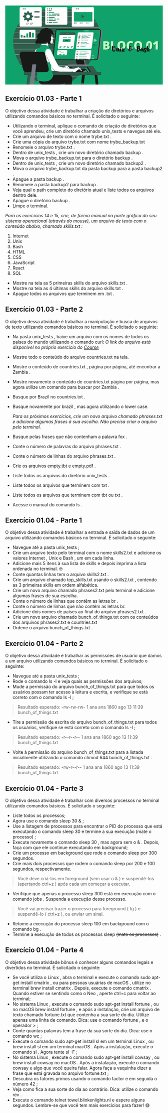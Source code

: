 ![](../bannerdosblocos/trybe-exercicios-bloco01.png)

## Exercício 01.03 - Parte 1
O objetivo dessa atividade é trabalhar a criação de diretórios e arquivos utilizando comandos básicos no terminal. É solicitado o seguinte: 

* Utilizando o terminal, aplique o comando de criação de diretórios que você aprendeu, crie um diretório chamado unix_tests e navegue até ele.
* Crie um arquivo de texto com o nome trybe.txt .
* Crie uma cópia do arquivo trybe.txt com nome trybe_backup.txt
* Renomeie o arquivo trybe.txt .
* Dentro de unix_tests , crie um novo diretório chamado backup .
* Mova o arquivo trybe_backup.txt para o diretório backup .
* Dentro de unix_tests , crie um novo diretório chamado backup2 .
* Mova o arquivo trybe_backup.txt da pasta backup para a pasta backup2 .
* Apague a pasta backup .
* Renomeie a pasta backup2 para backup .
* Veja qual o path completo do diretório atual e liste todos os arquivos dentro dele.
* Apague o diretório backup .
* Limpe o terminal.

*Para os exercícios 14 e 15, crie, de forma manual na parte gráfica do seu sistema operacional (através do mouse), um arquivo de texto com o conteúdo abaixo, chamado skills.txt :*

1. Internet
2. Unix
3. Bash
4. HTML
5. CSS
6. JavaScript
7. React
8. SQL

* Mostre na tela as 5 primeiras skills do arquivo skills.txt .
* Mostre na tela as 4 últimas skills do arquivo skills.txt .
* Apague todos os arquivos que terminem em .txt .

## Exercício 01.03 - Parte 2

O objetivo dessa atividade é trabalhar a manipulação e busca de arquivos de texto utilizando comandos básicos no terminal. É solicitado o seguinte:

* Na pasta unix_tests , baixe um arquivo com os nomes de todos os países do mundo utilizando o comando curl: *O link do arquivo está disponível no próprio exercício do [Course](https://app.betrybe.com/course)*
* Mostre todo o conteúdo do arquivo countries.txt na tela.
* Mostre o conteúdo de countries.txt , página por página, até encontrar a Zambia .
* Mostre novamente o conteúdo de countries.txt página por página, mas agora utilize um comando para buscar por Zambia .
* Busque por Brazil no countries.txt .
* Busque novamente por brazil , mas agora utilizando o lower case.
  
  *Para os próximos exercícios, crie um novo arquivo chamado phrases.txt e adicione algumas frases à sua escolha. Não precisa criar o arquivo pelo terminal.*

* Busque pelas frases que não contenham a palavra fox .
* Conte o número de palavras do arquivo phrases.txt .
* Conte o número de linhas do arquivo phrases.txt .
* Crie os arquivos empty.tbt e empty.pdf .
* Liste todos os arquivos do diretório unix_tests .
* Liste todos os arquivos que terminem com txt .
* Liste todos os arquivos que terminem com tbt ou txt .
* Acesse o manual do comando ls .

## Exercício 01.04 - Parte 1

O objetivo dessa atividade é trabalhar a entrada e saída de dados de um arquivo utilizando comandos básicos no terminal. É solicitado o seguinte:

* Navegue até a pasta unix_tests ;
* Crie um arquivo texto pelo terminal com o nome skills2.txt e adicione os valores Internet , Unix e Bash , um em cada linha.
* Adicione mais 5 itens à sua lista de skills e depois imprima a lista ordenada no terminal. 🤓
* Conte quantas linhas tem o arquivo skills2.txt .
* Crie um arquivo chamado top_skills.txt usando o skills2.txt , contendo as 3 primeiras skills em ordem alfabética.
* Crie um novo arquivo chamado phrases2.txt pelo terminal e adicione algumas frases de sua escolha.
* Conte o número de linhas que contêm as letras br .
* Conte o número de linhas que não contêm as letras br.
* Adicione dois nomes de países ao final do arquivo phrases2.txt .
* Crie um novo arquivo chamado bunch_of_things.txt com os conteúdos dos arquivos phrases2.txt e countries.txt
* Ordene o arquivo bunch_of_things.txt .

## Exercício 01.04 - Parte 2

O objetivo dessa atividade é trabalhar as permissões de usuário que damos a um arquivo utilizando comandos básicos no terminal. É solicitado o seguinte:

* Navegue até a pasta unix_tests ;
* Rode o comando ls -l e veja quais as permissões dos arquivos;
* Mude a permissão do arquivo bunch_of_things.txt para que todos os usuários possam ter acesso à leitura e escrita, e verifique se está correto com o comando ls -l ;
> Resultado esperado: -rw-rw-rw- 1 ana ana 1860 ago 13 11:39 bunch_of_things.txt
* Tire a permissão de escrita do arquivo bunch_of_things.txt para todos os usuários, verifique se está correto com o comando ls -l ;
> Resultado esperado: -r--r--r-- 1 ana ana 1860 ago 13 11:39 bunch_of_things.txt
* Volte à permissão do arquivo bunch_of_things.txt para a listada inicialmente utilizando o comando chmod 644 bunch_of_things.txt .
> Resultado esperado: -rw-r--r-- 1 ana ana 1860 ago 13 11:39 bunch_of_things.txt



## Exercício 01.04 - Parte 3

O objetivo dessa atividade é trabalhar com diversos processos no terminal utilizando comandos básicos. É solicitado o seguinte:

* Liste todos os processos;
* Agora use o comando sleep 30 & ;
* Use a listagem de processos para encontrar o PID do processo que está executando o comando sleep 30 e termine a sua execução (mate o processo) ;
* Execute novamente o comando sleep 30 , mas agora sem o & . Depois, faça com que ele continue executando em background;
* Crie um processo em background que rode o comando sleep por 300 segundos.
* Crie mais dois processos que rodem o comando sleep por 200 e 100 segundos, respectivamente.
> Você deve criá-los em foreground (sem usar o & ) e suspendê-los (apertando ctrl+z ) após cada um começar a executar.
* Verifique que apenas o processo sleep 300 está em execução com o comando jobs . Suspenda a execução desse processo.
> Você vai precisar trazer o processo para foreground ( fg ) e suspendê-lo ( ctrl+z ), ou enviar um sinal.
* Retome a execução do processo sleep 100 em background com o comando bg .
* Termine a execução de todos os processos sleep ~~(mate os processos)~~ .
  
## Exercício 01.04 - Parte 4

O objetivo dessa atividade bônus é conhecer alguns comandos legais e divertidos no terminal. É solicitado o seguinte:

* Se você utiliza o Linux , abra o terminal e execute o comando sudo apt-get install cmatrix , ou para pessoas usuárias de macOS , utilize no terminal brew install cmatrix . Depois, execute o comando cmatrix . Quando estiver se sentindo como o Neo , aperte ctrl+c para voltar ao terminal;
* No sistema Linux , execute o comando sudo apt-get install fortune , ou no macOS brew install fortune , e após a instalação, crie um arquivo de texto chamado fortune.txt que contenha a sua sorte do dia. Utilize apenas uma linha de comando. Dica: use o comando fortune , e o operador > ;
* Conte quantas palavras tem a frase da sua sorte do dia. Dica: use o comando wc ;
* Execute o comando sudo apt-get install sl em um terminal Linux , ou brew install sl em um terminal macOS . Após a instalação, execute o comando sl . Agora tente sl -F ;
* No sistema Linux , execute o comando sudo apt-get install cowsay , ou brew install cowsay no macOS . Após a instalação, execute o comando cowsay e algo que você queira falar. Agora faça a vaquinha dizer a frase que está gravada no arquivo fortune.txt ;
* Descubra os fatores primos usando o comando factor e em seguida o número 42 ;
* Veja como fica a sua sorte do dia ao contrário. Dica: utilize o comando rev .
* Execute o comando telnet towel.blinkenlights.nl e espere alguns segundos. Lembre-se que você tem mais exercícios para fazer! 😅